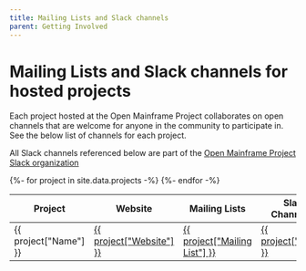 ```yaml
---
title: Mailing Lists and Slack channels
parent: Getting Involved
---
```


# Mailing Lists and Slack channels for hosted projects

Each project hosted at the Open Mainframe Project collaborates on open channels that are welcome for anyone in the community to participate in. See the below list of channels for each project.

All Slack channels referenced below are part of the [Open Mainframe Project Slack organization](https://slack.openmainframeproject.org)

<table class="sortable">
<thead>
    <tr>
        <th>Project</th>
        <th>Website</th>
        <th>Mailing Lists</th>
        <th>Slack Channel(s)</th>
    </tr>
</thead>
<tbody>
{%- for project in site.data.projects -%}
    <tr>
        <td>{{ project["Name"] }}</td>
        <td><a href="{{ project["Website"] }}">{{ project["Website"] }}</a></td>
        <td><a href="{{ project["Mailing List"] }}">{{ project["Mailing List"] }}</a></td>
        <td><a href="https://slack.openmainframeproject.org">{{ project["Slack"] }}</a></td>
    </tr>    
{%- endfor -%}
</tbody>
</table>
<link rel="stylesheet" href="css/sorTable.css">
<script src="js/sorTable.min.js"></script>
